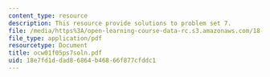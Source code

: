 ```yaml
---
content_type: resource
description: This resource provide solutions to problem set 7.
file: /media/https%3A/open-learning-course-data-rc.s3.amazonaws.com/18-01-single-variable-calculus-fall-2005/18e7fd1ddad86864b46866f877cfddc1_ocw01f05ps7soln.pdf
file_type: application/pdf
resourcetype: Document
title: ocw01f05ps7soln.pdf
uid: 18e7fd1d-dad8-6864-b468-66f877cfddc1
---
```

